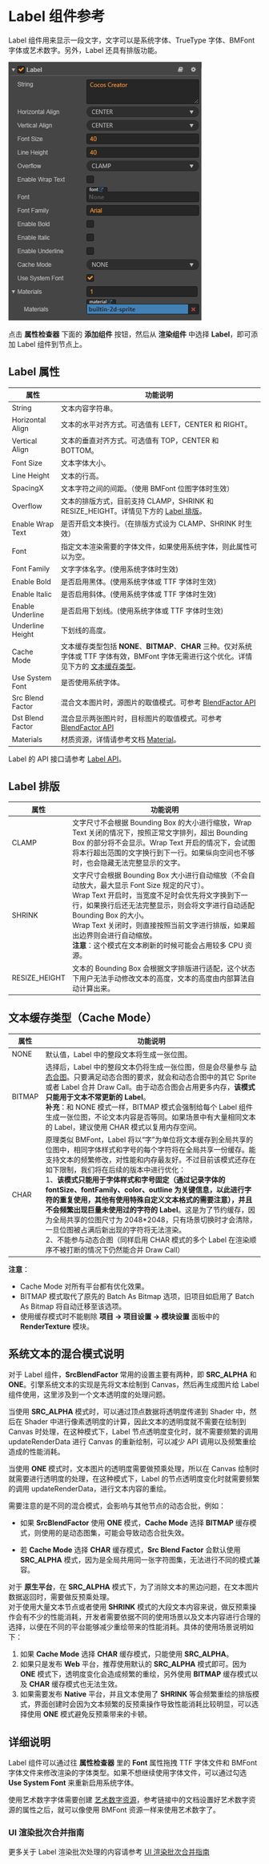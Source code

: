 # Label 组件参考

Label 组件用来显示一段文字，文字可以是系统字体、TrueType 字体、BMFont 字体或艺术数字。另外，Label 还具有排版功能。

![label-property](./label/label-property.png)

点击 **属性检查器** 下面的 **添加组件** 按钮，然后从 **渲染组件** 中选择 **Label**，即可添加 Label 组件到节点上。

## Label 属性

| 属性              | 功能说明        |
| ---------------- | ---------------- |
| String           | 文本内容字符串。                                                                                          |
| Horizontal Align | 文本的水平对齐方式。可选值有 LEFT，CENTER 和 RIGHT。                                                         |
| Vertical Align   | 文本的垂直对齐方式。可选值有 TOP，CENTER 和 BOTTOM。                                                         |
| Font Size        | 文本字体大小。                                                                                            |
| Line Height      | 文本的行高。                                                                                              |
| SpacingX         | 文本字符之间的间距。（使用 BMFont 位图字体时生效）                                                             |
| Overflow         | 文本的排版方式，目前支持 CLAMP，SHRINK 和 RESIZE_HEIGHT。详情见下方的 [Label 排版](#label-%E6%8E%92%E7%89%88)。 |
| Enable Wrap Text | 是否开启文本换行。（在排版方式设为 CLAMP、SHRINK 时生效）                                                      |
| Font             | 指定文本渲染需要的字体文件，如果使用系统字体，则此属性可以为空。                                                   |
| Font Family      | 文字字体名字。(使用系统字体时生效)                                                                           |
| Enable Bold      | 是否启用黑体。(使用系统字体或 TTF 字体时生效)                                                                 |
| Enable Italic    | 是否启用斜体。(使用系统字体或 TTF 字体时生效)                                                                  |
| Enable Underline | 是否启用下划线。(使用系统字体或 TTF 字体时生效)                                                                |
| Underline Height | 下划线的高度。                                                                                             |
| Cache Mode       | 文本缓存类型包括 **NONE**、**BITMAP**、**CHAR** 三种。仅对系统字体或 TTF 字体有效，BMFont 字体无需进行这个优化。详情见下方的 [文本缓存类型](#%E6%96%87%E6%9C%AC%E7%BC%93%E5%AD%98%E7%B1%BB%E5%9E%8B%EF%BC%88cache-mode%EF%BC%89)。                                       |
| Use System Font  | 是否使用系统字体。                                                                                          |
| Src Blend Factor      | 混合文本图片时，源图片的取值模式。可参考 [BlendFactor API](../../../api/zh/enums/BlendFactor.html) |
| Dst Blend Factor      | 混合显示两张图片时，目标图片的取值模式。可参考 [BlendFactor API](../../../api/zh/enums/BlendFactor.html) |
| Materials        | 材质资源，详情请参考文档 [Material](../render/material.md)。                                                 |

Label 的 API 接口请参考 [Label API](../../../api/zh/classes/Label.html)。

## Label 排版

| 属性            | 功能说明        |
| -------------- | -------------- |
| CLAMP          | 文字尺寸不会根据 Bounding Box 的大小进行缩放，Wrap Text 关闭的情况下，按照正常文字排列，超出 Bounding Box 的部分将不会显示。Wrap Text 开启的情况下，会试图将本行超出范围的文字换行到下一行。如果纵向空间也不够时，也会隐藏无法完整显示的文字。|
| SHRINK         | 文字尺寸会根据 Bounding Box 大小进行自动缩放（不会自动放大，最大显示 Font Size 规定的尺寸）。<br>Wrap Text 开启时，当宽度不足时会优先将文字换到下一行，如果换行后还无法完整显示，则会将文字进行自动适配 Bounding Box 的大小。<br>Wrap Text 关闭时，则直接按照当前文字进行排版，如果超出边界则会进行自动缩放。<br>**注意**：这个模式在文本刷新的时候可能会占用较多 CPU 资源。|
| RESIZE_HEIGHT | 文本的 Bounding Box 会根据文字排版进行适配，这个状态下用户无法手动修改文本的高度，文本的高度由内部算法自动计算出来。|

## 文本缓存类型（Cache Mode）

| 属性    |   功能说明
| ------ | ----------- |
| NONE   | 默认值，Label 中的整段文本将生成一张位图。  |
| BITMAP | 选择后，Label 中的整段文本仍将生成一张位图，但是会尽量参与 [动态合图](../advanced-topics/dynamic-atlas.md)。只要满足动态合图的要求，就会和动态合图中的其它 Sprite 或者 Label 合并 Draw Call。由于动态合图会占用更多内存，**该模式只能用于文本不常更新的 Label**。<br>**补充**：和 NONE 模式一样，BITMAP 模式会强制给每个 Label 组件生成一张位图，不论文本内容是否等同。如果场景中有大量相同文本的 Label，建议使用 CHAR 模式以复用内存空间。|
| CHAR   | 原理类似 BMFont，Label 将以“字”为单位将文本缓存到全局共享的位图中，相同字体样式和字号的每个字符将在全局共享一份缓存。能支持文本的频繁修改，对性能和内存最友好。不过目前该模式还存在如下限制，我们将在后续的版本中进行优化：<br>1、**该模式只能用于字体样式和字号固定（通过记录字体的 fontSize、fontFamily、color、outline 为关键信息，以此进行字符的重复使用，其他有使用特殊自定义文本格式的需要注意），并且不会频繁出现巨量未使用过的字符的 Label**。这是为了节约缓存，因为全局共享的位图尺寸为 2048*2048，只有场景切换时才会清除，一旦位图被占满后新出现的字符将无法渲染。<br>2、不能参与动态合图（同样启用 CHAR 模式的多个 Label 在渲染顺序不被打断的情况下仍然能合并 Draw Call）|

**注意**：

- Cache Mode 对所有平台都有优化效果。
- BITMAP 模式取代了原先的 Batch As Bitmap 选项，旧项目如启用了 Batch As Bitmap 将自动迁移至该选项。
- 使用缓存模式时不能剔除 **项目 -> 项目设置 -> 模块设置** 面板中的 **RenderTexture** 模块。

## 系统文本的混合模式说明

对于 Label 组件，**SrcBlendFactor** 常用的设置主要有两种，即 **SRC_ALPHA** 和 **ONE**。引擎系统文本的实现是先将文本绘制到 Canvas，然后再生成图片给 Label 组件使用，这里涉及到一个文本透明度的处理问题。

当使用 **SRC_ALPHA** 模式时，可以通过顶点数据将透明度传递到 Shader 中，然后在 Shader 中进行像素透明度的计算，因此文本的透明度就不需要在绘制到 Canvas 时处理，在这种模式下，Label 节点透明度变化时，就不需要频繁的调用 updateRenderData 进行 Canvas 的重新绘制，可以减少 API 调用以及频繁重绘造成的性能消耗。

当使用 **ONE** 模式时，文本图片的透明度需要做预乘处理，所以在 Canvas 绘制时就需要进行透明度的处理，在这种模式下，Label 的节点透明度变化时就需要频繁的调用 updateRenderData，进行文本内容的重绘。

需要注意的是不同的混合模式，会影响与其他节点的动态合批，例如：

- 如果 **SrcBlendFactor** 使用 **ONE** 模式，**Cache Mode** 选择 **BITMAP** 缓存模式，则使用的是动态图集，可能会导致动态合批失效。

- 若 **Cache Mode** 选择 **CHAR** 缓存模式，**Src Blend Factor** 会默认使用 **SRC_ALPHA** 模式，因为是全局共用同一张字符图集，无法进行不同的模式兼容。

对于 **原生平台**，在 **SRC_ALPHA** 模式下，为了消除文本的黑边问题，在文本图片数据返回时，需要做反预乘处理。<br>
对于使用大量文本节点或者使用 **SHRINK** 模式的大段文本内容来说，做反预乘操作会有不少的性能消耗，开发者需要依据不同的使用场景以及文本内容进行合理的选择，以便在不同的平台能够减少重绘带来的性能消耗。具体的使用场景说明如下：

1. 如果 **Cache Mode** 选择 **CHAR** 缓存模式，只能使用 **SRC_ALPHA**。
2. 如果只是发布 **Web** 平台，推荐使用默认的 **SRC_ALPHA** 模式即可。因为 **ONE** 模式下，透明度变化会造成频繁的重绘，另外使用 **BITMAP** 缓存模式以及 **CHAR** 缓存模式也无法生效。
3. 如果需要发布 **Native** 平台，并且文本使用了 **SHRINK** 等会频繁重绘的排版模式，界面创建时会因为文本频繁的反预乘操作导致性能消耗比较明显，可以选择使用 **ONE** 模式避免反预乘带来的卡顿。

## 详细说明

Label 组件可以通过往 **属性检查器** 里的 **Font** 属性拖拽 TTF 字体文件和 BMFont 字体文件来修改渲染的字体类型。如果不想继续使用字体文件，可以通过勾选 **Use System Font** 来重新启用系统字体。

使用艺术数字字体需要创建 [艺术数字资源](../asset-workflow/label-atlas.md)，参考链接中的文档设置好艺术数字资源的属性之后，就可以像使用 BMFont 资源一样来使用艺术数字了。

### UI 渲染批次合并指南

更多关于 Label 渲染批次处理的内容请参考 [UI 渲染批次合并指南](../advanced-topics/ui-auto-batch.md)
